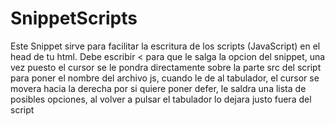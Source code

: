 # SnippetScripts
Este Snippet sirve para facilitar la escritura de los scripts (JavaScript) en el head de tu html.
Debe escribir < para que le salga la opcion del snippet, una vez puesto el cursor se le pondra directamente sobre la parte src del script para poner el nombre del archivo js, cuando le de al tabulador, el cursor se movera hacia la derecha por si quiere poner defer, le saldra una lista de posibles opciones, al volver a pulsar el tabulador lo dejara justo fuera del script


